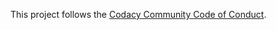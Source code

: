 [//]: # (TODO: technical writers)
This project follows the [Codacy Community Code of Conduct](https://community.codacy.com/t/code-of-conduct/19).

